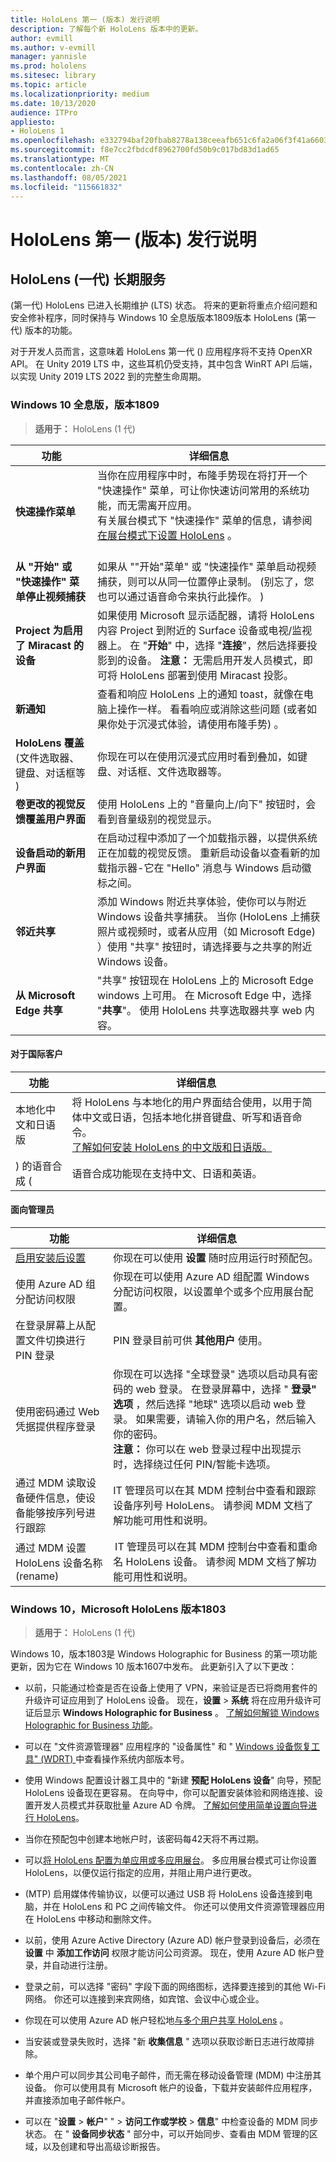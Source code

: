 ```yaml
---
title: HoloLens 第一 (版本) 发行说明
description: 了解每个新 HoloLens 版本中的更新。
author: evmill
ms.author: v-evmill
manager: yannisle
ms.prod: hololens
ms.sitesec: library
ms.topic: article
ms.localizationpriority: medium
ms.date: 10/13/2020
audience: ITPro
appliesto:
- HoloLens 1
ms.openlocfilehash: e332794baf20fbab8278a138ceeafb651c6fa2a06f3f41a66038e544f7a6e46b
ms.sourcegitcommit: f8e7cc2fbdcdf8962700fd50b9c017bd83d1ad65
ms.translationtype: MT
ms.contentlocale: zh-CN
ms.lasthandoff: 08/05/2021
ms.locfileid: "115661832"
---
```

# <a name="hololens-1st-gen-release-notes"></a>HoloLens 第一 (版本) 发行说明

## <a name="hololens-1st-gen-long-term-servicing"></a>HoloLens (一代) 长期服务
 (第一代) HoloLens 已进入长期维护 (LTS) 状态。 将来的更新将重点介绍问题和安全修补程序，同时保持与 Windows 10 全息版版本1809版本 HoloLens (第一代) 版本的功能。

对于开发人员而言，这意味着 HoloLens 第一代 () 应用程序将不支持 OpenXR API。  在 Unity 2019 LTS 中，这些耳机仍受支持，其中包含 WinRT API 后端，以实现 Unity 2019 LTS 2022 到的完整生命周期。

### <a name="windows-10-holographic-version-1809"></a>Windows 10 全息版，版本1809

> **适用于：** HoloLens (1 代) 

| 功能 | 详细信息 |
|---|---|
| **快速操作菜单** | 当你在应用程序中时，布隆手势现在将打开一个 "快速操作" 菜单，可让你快速访问常用的系统功能，而无需离开应用。 <br> 有关展台模式下 "快速操作" 菜单的信息，请参阅[在展台模式下设置 HoloLens](hololens-kiosk.md) 。<br><br> |
| **从 "开始" 或 "快速操作" 菜单停止视频捕获** | 如果从 ""开始"菜单" 或 "快速操作" 菜单启动视频捕获，则可以从同一位置停止录制。  (别忘了，您也可以通过语音命令来执行此操作。 )  |
| **Project 为启用了 Miracast 的设备** | 如果使用 Microsoft 显示适配器，请将 HoloLens 内容 Project 到附近的 Surface 设备或电视/监视器上。  在 "**开始**" 中，选择 "**连接**"，然后选择要投影到的设备。 **注意：** 无需启用开发人员模式，即可将 HoloLens 部署到使用 Miracast 投影。 |
| **新通知** | 查看和响应 HoloLens 上的通知 toast，就像在电脑上操作一样。 看看响应或消除这些问题 (或者如果你处于沉浸式体验，请使用布隆手势) 。 |
| **HoloLens 覆盖**<br> (文件选取器、键盘、对话框等 )  | 你现在可以在使用沉浸式应用时看到叠加，如键盘、对话框、文件选取器等。 |
| **卷更改的视觉反馈覆盖用户界面** | 使用 HoloLens 上的 "音量向上/向下" 按钮时，会看到音量级别的视觉显示。 |
| **设备启动的新用户界面** | 在启动过程中添加了一个加载指示器，以提供系统正在加载的视觉反馈。 重新启动设备以查看新的加载指示器-它在 "Hello" 消息与 Windows 启动徽标之间。 |
| **邻近共享** | 添加 Windows 附近共享体验，使你可以与附近 Windows 设备共享捕获。 当你 (HoloLens 上捕获照片或视频时，或者从应用（如 Microsoft Edge) ）使用 "共享" 按钮时，请选择要与之共享的附近 Windows 设备。 |
| **从 Microsoft Edge 共享** | "共享" 按钮现在 HoloLens 上的 Microsoft Edge windows 上可用。 在 Microsoft Edge 中，选择 "**共享**"。 使用 HoloLens 共享选取器共享 web 内容。 |

#### <a name="for-international-customers"></a>对于国际客户

| 功能 | 详细信息 |
| --- | --- |
| 本地化中文和日语版 | 将 HoloLens 与本地化的用户界面结合使用，以用于简体中文或日语，包括本地化拼音键盘、听写和语音命令。<br>[了解如何安装 HoloLens 的中文版和日语版。](hololens1-install-localized.md) |
| ) 的语音合成 ( | 语音合成功能现在支持中文、日语和英语。 |

#### <a name="for-administrators"></a>面向管理员

| 功能 |  详细信息  |
|---|----|
| [启用安装后设置](hololens-provisioning.md) | 你现在可以使用 **设置** 随时应用运行时预配包。 |
| 使用 Azure AD 组分配访问权限 | 你现在可以使用 Azure AD 组配置 Windows 分配访问权限，以设置单个或多个应用展台配置。 |
| 在登录屏幕上从配置文件切换进行 PIN 登录 | PIN 登录目前可供 **其他用户** 使用。 |
| 使用密码通过 Web 凭据提供程序登录 | 你现在可以选择 "全球登录" 选项以启动具有密码的 web 登录。 在登录屏幕中，选择 " **登录" 选项** ，然后选择 "地球" 选项以启动 web 登录。 如果需要，请输入你的用户名，然后输入你的密码。 <br>**注意：** 你可以在 web 登录过程中出现提示时，选择绕过任何 PIN/智能卡选项。 |
| 通过 MDM 读取设备硬件信息，使设备能够按序列号进行跟踪 | IT 管理员可以在其 MDM 控制台中查看和跟踪设备序列号 HoloLens。 请参阅 MDM 文档了解功能可用性和说明。 |
| 通过 MDM 设置 HoloLens 设备名称 (rename)  | IT 管理员可以在其 MDM 控制台中查看和重命名 HoloLens 设备。 请参阅 MDM 文档了解功能可用性和说明。 |

### <a name="windows-10-version-1803-for-microsoft-hololens"></a>Windows 10，Microsoft HoloLens 版本1803

> **适用于：** HoloLens (1 代) 

Windows 10，版本1803是 Windows Holographic for Business 的第一项功能更新，因为它在 Windows 10 版本1607中发布。 此更新引入了以下更改：

- 以前，只能通过检查是否在设备上使用了 VPN，来验证是否已将商用套件的升级许可证应用到了 HoloLens 设备。 现在，**设置**  >  **系统** 将在应用升级许可证后显示 **Windows Holographic for Business** 。 [了解如何解锁 Windows Holographic for Business 功能](hololens1-upgrade-enterprise.md)。

- 可以在 "文件资源管理器" 应用程序的 "设备属性" 和 " [Windows 设备恢复工具" (WDRT) ](https://support.microsoft.com/help/12379/windows-10-mobile-device-recovery-tool-faq)中查看操作系统内部版本号。
- 使用 Windows 配置设计器工具中的 "新建 **预配 HoloLens 设备**" 向导，预配 HoloLens 设备现在更容易。 在向导中，你可以配置安装体验和网络连接、设置开发人员模式并获取批量 Azure AD 令牌。 [了解如何使用简单设置向导进行 HoloLens](hololens-provisioning.md#provisioning-package-hololens-wizard)。

- 当你在预配包中创建本地帐户时，该密码每42天将不再过期。

- 可以[将 HoloLens 配置为单应用或多应用展台](hololens-kiosk.md)。 多应用展台模式可让你设置 HoloLens，以便仅运行指定的应用，并阻止用户进行更改。

-  (MTP) 启用媒体传输协议，以便可以通过 USB 将 HoloLens 设备连接到电脑，并在 HoloLens 和 PC 之间传输文件。 你还可以使用文件资源管理器应用在 HoloLens 中移动和删除文件。

- 以前，使用 Azure Active Directory (Azure AD) 帐户登录到设备后，必须在 **设置** 中 **添加工作访问** 权限才能访问公司资源。 现在，使用 Azure AD 帐户登录，并自动进行注册。

- 登录之前，可以选择 "密码" 字段下面的网络图标，选择要连接到的其他 Wi-Fi 网络。 你还可以连接到来宾网络，如宾馆、会议中心或企业。

- 你现在可以使用 Azure AD 帐户轻松地[与多个用户共享 HoloLens](hololens-multiple-users.md) 。

- 当安装或登录失败时，选择 "新 **收集信息** " 选项以获取诊断日志进行故障排除。

- 单个用户可以同步其公司电子邮件，而无需在移动设备管理 (MDM) 中注册其设备。 你可以使用具有 Microsoft 帐户的设备，下载并安装邮件应用程序，并直接添加电子邮件帐户。

- 可以在 "**设置**  >  **帐户**" "  >  **访问工作或学校**  >  **信息**" 中检查设备的 MDM 同步状态。 在 " **设备同步状态** " 部分中，可以开始同步、查看由 MDM 管理的区域，以及创建和导出高级诊断报告。
